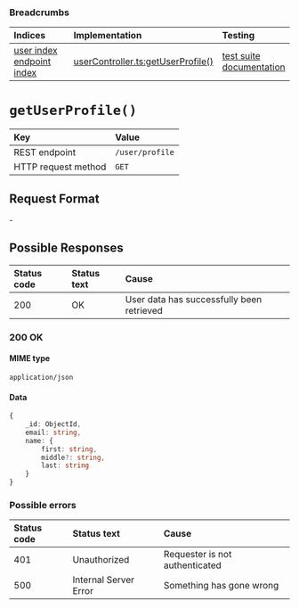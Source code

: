 ### Breadcrumbs

| Indices | Implementation | Testing |
| :----------------------------------------------------------- | :-------------------------------------------------------------------------------------------------------------------- | :--------------------------------------------------------------------------------------------------------------------------------------------------------------- |
| [user index](./index.md)<br>[endpoint index](../index.md) | [userController.ts:getUserProfile()](../../../../../backend/src/controllers/userController.ts#L79-L90) | [test suite](../../../../../backend/tests/controllers/user/userController.test.ts)<br>[documentation](../../tests/user/userControllerTest.md) |

# `getUserProfile()`

| Key                 | Value           |
| :------------------ | :-------------- |
| REST endpoint       | `/user/profile` |
| HTTP request method | `GET`           |

## Request Format

\-

## Possible Responses

| Status code | Status text | Cause                                     |
| :---------- | :---------- | :---------------------------------------- |
| 200         | OK          | User data has successfully been retrieved |

### 200 OK

#### MIME type

`application/json`

#### Data

```typescript
{
    _id: ObjectId,
    email: string,
    name: {
        first: string,
        middle?: string,
        last: string
    }
}
```

### Possible errors

| Status code | Status text           | Cause                          |
| :---------- | :-------------------- | :----------------------------- |
| 401         | Unauthorized          | Requester is not authenticated |
| 500         | Internal Server Error | Something has gone wrong       |
